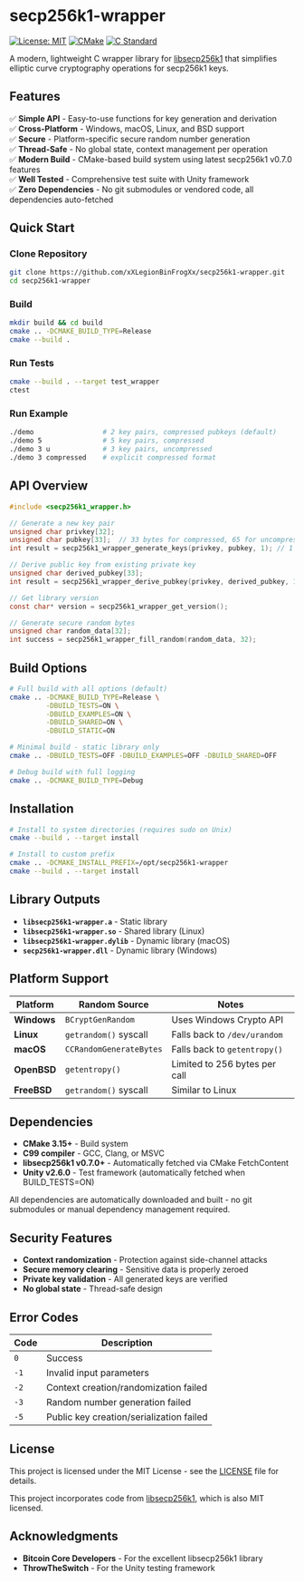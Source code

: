 # secp256k1-wrapper

[![License: MIT](https://img.shields.io/badge/License-MIT-yellow.svg)](https://opensource.org/licenses/MIT)
[![CMake](https://img.shields.io/badge/CMake-3.15+-blue.svg)](https://cmake.org/)
[![C Standard](https://img.shields.io/badge/C-C99-blue.svg)](https://en.wikipedia.org/wiki/C99)

A modern, lightweight C wrapper library for [libsecp256k1](https://github.com/bitcoin-core/secp256k1) that simplifies elliptic curve cryptography operations for secp256k1 keys.

## Features

✅ **Simple API** - Easy-to-use functions for key generation and derivation  
✅ **Cross-Platform** - Windows, macOS, Linux, and BSD support  
✅ **Secure** - Platform-specific secure random number generation  
✅ **Thread-Safe** - No global state, context management per operation  
✅ **Modern Build** - CMake-based build system using latest secp256k1 v0.7.0 features  
✅ **Well Tested** - Comprehensive test suite with Unity framework  
✅ **Zero Dependencies** - No git submodules or vendored code, all dependencies auto-fetched  

## Quick Start

### Clone Repository
```bash
git clone https://github.com/xXLegionBinFrogXx/secp256k1-wrapper.git
cd secp256k1-wrapper
```

### Build
```bash
mkdir build && cd build
cmake .. -DCMAKE_BUILD_TYPE=Release
cmake --build .
```

### Run Tests
```bash
cmake --build . --target test_wrapper
ctest
```

### Run Example
```bash
./demo                 # 2 key pairs, compressed pubkeys (default)
./demo 5               # 5 key pairs, compressed
./demo 3 u             # 3 key pairs, uncompressed
./demo 3 compressed    # explicit compressed format
```

## API Overview

```c
#include <secp256k1_wrapper.h>

// Generate a new key pair
unsigned char privkey[32];
unsigned char pubkey[33];  // 33 bytes for compressed, 65 for uncompressed
int result = secp256k1_wrapper_generate_keys(privkey, pubkey, 1); // 1 = compressed

// Derive public key from existing private key
unsigned char derived_pubkey[33];
int result = secp256k1_wrapper_derive_pubkey(privkey, derived_pubkey, 1);

// Get library version
const char* version = secp256k1_wrapper_get_version();

// Generate secure random bytes
unsigned char random_data[32];
int success = secp256k1_wrapper_fill_random(random_data, 32);
```

## Build Options

```bash
# Full build with all options (default)
cmake .. -DCMAKE_BUILD_TYPE=Release \
         -DBUILD_TESTS=ON \
         -DBUILD_EXAMPLES=ON \
         -DBUILD_SHARED=ON \
         -DBUILD_STATIC=ON

# Minimal build - static library only
cmake .. -DBUILD_TESTS=OFF -DBUILD_EXAMPLES=OFF -DBUILD_SHARED=OFF

# Debug build with full logging
cmake .. -DCMAKE_BUILD_TYPE=Debug
```

## Installation

```bash
# Install to system directories (requires sudo on Unix)
cmake --build . --target install

# Install to custom prefix
cmake .. -DCMAKE_INSTALL_PREFIX=/opt/secp256k1-wrapper
cmake --build . --target install
```

## Library Outputs

- **`libsecp256k1-wrapper.a`** - Static library
- **`libsecp256k1-wrapper.so`** - Shared library (Linux)
- **`libsecp256k1-wrapper.dylib`** - Dynamic library (macOS)
- **`secp256k1-wrapper.dll`** - Dynamic library (Windows)

## Platform Support

| Platform | Random Source | Notes |
|----------|--------------|-------|
| **Windows** | `BCryptGenRandom` | Uses Windows Crypto API |
| **Linux** | `getrandom()` syscall | Falls back to `/dev/urandom` |
| **macOS** | `CCRandomGenerateBytes` | Falls back to `getentropy()` |
| **OpenBSD** | `getentropy()` | Limited to 256 bytes per call |
| **FreeBSD** | `getrandom()` syscall | Similar to Linux |

## Dependencies

- **CMake 3.15+** - Build system
- **C99 compiler** - GCC, Clang, or MSVC
- **libsecp256k1 v0.7.0+** - Automatically fetched via CMake FetchContent  
- **Unity v2.6.0** - Test framework (automatically fetched when BUILD_TESTS=ON)

All dependencies are automatically downloaded and built - no git submodules or manual dependency management required.

## Security Features

- **Context randomization** - Protection against side-channel attacks
- **Secure memory clearing** - Sensitive data is properly zeroed
- **Private key validation** - All generated keys are verified
- **No global state** - Thread-safe design


## Error Codes

| Code | Description |
|------|-------------|
| `0` | Success |
| `-1` | Invalid input parameters |
| `-2` | Context creation/randomization failed |
| `-3` | Random number generation failed |
| `-5` | Public key creation/serialization failed |

## License

This project is licensed under the MIT License - see the [LICENSE](LICENSE) file for details.

This project incorporates code from [libsecp256k1](https://github.com/bitcoin-core/secp256k1), which is also MIT licensed.

## Acknowledgments

- **Bitcoin Core Developers** - For the excellent libsecp256k1 library
- **ThrowTheSwitch** - For the Unity testing framework
